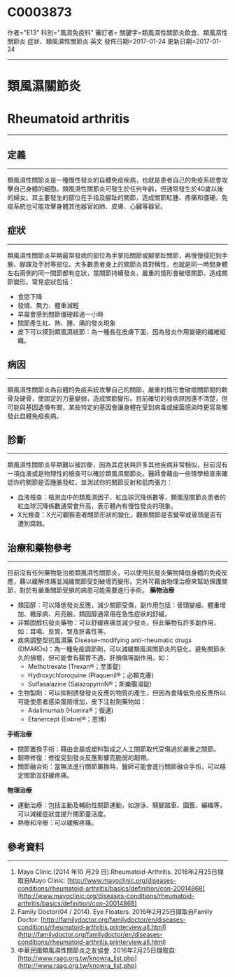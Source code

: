 # C0003873
作者="E13"
科別="風濕免疫科"
審訂者=
關鍵字=類風濕性關節炎飲食、類風濕性關節炎 症狀、類風濕性關節炎 英文
發佈日期=2017-01-24
更新日期=2017-01-24

----------
# 類風濕關節炎 
# Rheumatoid arthritis
----------
## 定義
----------

類風濕性關節炎是一種慢性發炎的自體免疫疾病，也就是患者自己的免疫系統會攻擊自己身體的細胞。類風濕性關節炎可發生於任何年齡，但通常發生於40歲以後的婦女。其主要發生的部位在手指及腳趾的關節，造成關節紅腫、疼痛和僵硬。免疫系統也可能攻擊身體其他器官如肺、皮膚、心臟等器官。

## 症狀
----------

類風濕性關節炎早期最常發病的部位為手掌指關節或腳掌趾關節，再慢慢侵犯到手腕、腳踝及手肘等部位。大多數患者身上的關節炎具對稱性，也就是同一時間身體左右兩側的同一關節都有症狀，當關節持續發炎，嚴重的情形會破壞關節，造成關節變形。常見症狀包括：

- 食慾下降
- 發燒、無力、體重減輕
- 早晨會感到關節僵硬超過一小時
- 關節產生紅、熱、腫、痛的發炎現象
- 皮下可以摸到類風濕結節：為一種長在皮膚下面，因為發炎作用變硬的纖維組織。
## 病因
----------

類風濕性關節炎為自體的免疫系統攻擊自己的關節，嚴重的情形會破壞關節間的軟骨及硬骨，使固定的力量變弱，造成關節變形。目前確切的發病原因還不清楚，但可能與基因遺傳有關，某些特定的基因會讓身體在受到病毒或細菌感染時更容易觸發此自體免疫疾病。

## 診斷
----------

類風濕性關節炎早期難以被診斷，因為其症狀與許多其他疾病非常相似，目前沒有一項血液或是物理性的檢查可以確診類風濕關節炎。醫師會藉由一些理學檢查來確認你的關節是否腫脹發紅，並測試你的關節反射和肌肉張力：

- 血液檢查：檢測血中的類風濕因子、紅血球沉降係數等，類風溼關節炎患者的紅血球沉降係數通常會升高，表示體內有慢性發炎的現象。
- X光檢查：X光可觀察患者關節形狀的變化，觀察關節是否變窄或骨頭是否有遭到腐蝕。
## 治療和藥物參考
----------

目前沒有任何藥物能治癒類風濕性關節炎，可以使用抗發炎藥物降低身體的免疫反應，藉以緩解疼痛並減緩關節受到破壞而變形。另外可藉由物理治療來幫助保護關節，對於有嚴重關節受損的病患可能需要進行手術。
**藥物治療**

- 類固醇：可以降低發炎反應，減少關節受傷，副作用包括：骨頭變細、體重增加、糖尿病、月亮臉。類固醇通常用在急性症狀的舒緩。
- 非類固醇抗發炎藥物：可以舒緩疼痛並減少發炎，但此藥物有許多副作用，如：耳鳴、反胃、腎及肝毒性等。
- 疾病調整型抗風濕藥 Disease-modifying anti-rheumatic drugs (DMARDs)：為一種免疫調節劑，可以減緩類風濕關節炎的惡化，避免關節永久的損壞，但可能會有腸胃不適、肝損傷等副作用。如：
  - Methotrexate (Trexan®；至善錠)
  - Hydroxychloroquine (Plaquenil®；必賴克廔)
  -  Sulfasalazine (SalazopyrinN®；斯樂腸溶錠) 
- 生物製劑：可以抑制誘發發炎反應的物質的產生，但因為會降低免疫反應所以可能使患者感染風險增加，皮下注射劑藥物如：
  - Adalimumab (Humira®；復邁)
  - Etanercept (Enbrel®；恩博)

**手術治療**

- 關節置換手術：藉由金屬或塑料製成之人工關節取代受傷過於嚴重之關節。
- 韌帶修復：修復受到發炎反應影響而脆弱的韌帶。
- 關節融合術：當無法進行關節置換時，醫師可能會進行關節融合手術，可以穩定關節並舒緩疼痛。

**物理治療**

- 運動治療：包括主動及輔助性關節運動，如游泳、騎腳踏車、園藝、編織等，可以減緩症狀並提升關節靈活度。
- 熱療和冷療：可以緩解疼痛。
## 參考資料
----------
1. Mayo Clinic.(2014 年10 月29 日).Rheumatoid-Arthritis. 2016年2月25日擷取自Mayo Clinic:
  [http://www.mayoclinic.org/diseases-conditions/rheumatoid-arthritis/basics/definition/con-20014868](http://www.mayoclinic.org/diseases-conditions/rheumatoid-arthritis/basics/definition/con-20014868)
2. Family Doctor(04 / 2014). Eye Floaters. 2016年2月25日擷取自Family Doctor:
  [http://familydoctor.org/familydoctor/en/diseases-conditions/rheumatoid-arthritis.printerview.all.html](http://familydoctor.org/familydoctor/en/diseases-conditions/rheumatoid-arthritis.printerview.all.html)
3. 中華民國類風濕性關節炎之友協會. 2016年2月25日擷取自: 
  [http://www.raag.org.tw/knowra_list.php](http://www.raag.org.tw/knowra_list.php)

